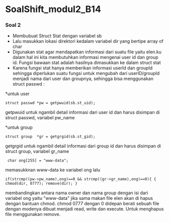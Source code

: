 # SoalShift_modul2_B14

### Soal 2
- Membubuat Struct Stat dengan variabel sb
- Lalu masukkan lokasi direktori kedalam variabel dir yang bertipe array of char
- Digunakan stat agar mendapatkan informasi dari suatu file yaitu elen.ku dalam hal ini kita membutuhkan informasi mengenai user id dan group id. Fungsi bawaan stat adalah hasilnya dimasukkan ke dalam struct stat
- Karena fungsi stat hanya memberikan informasi userId dan groupId sehingga diperlukan suatu fungsi untuk mengubah dari userID/groupId menjadi nama dari user dan groupnya, sehingga bisa menggunakan struct passwd :

*untuk user

`struct passwd *pw = getpwuid(sb.st_uid);`
 
 getpwuid untuk ngambil detail informasi dari user id dan harus disimpan di struct passwd, variabel pw_name
 
 *untuk group
 
`struct group  *gr = getgrgid(sb.st_gid);`

 getgrgid untuk ngambil detail informasi dari group id dan harus disimpan di struct group, variabel gr_name
 
` char ong[255] = "www-data";`

memasukknan www-data ke variabel ong
lalu 

`if(strcmp((pw->pw_name),ong)==0 && strcmp((gr->gr_name),ong)==0){
{
    chmod(dir, 0777);
    remove(dir);
}`

membandingkan antara nama owner dan nama group dengan isi dari variabel ong yaitu "www-data"
jika sama makan file elen akan di hapus dengan bantuan chmod. chmod 0777 dengan 0 didepan berati sebuah file dengan modenya dibuat menjadi read, write dan execute. Untuk menghapus file menggunakan remove.

